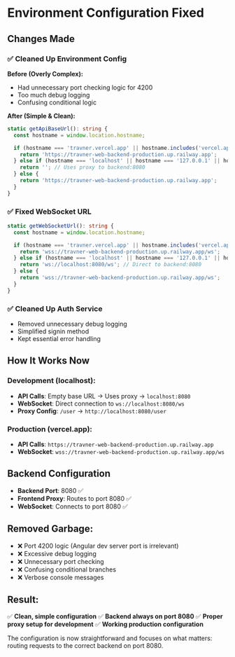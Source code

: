# Environment Configuration Fixed

## Changes Made

### ✅ Cleaned Up Environment Config

**Before (Overly Complex):**

- Had unnecessary port checking logic for 4200
- Too much debug logging
- Confusing conditional logic

**After (Simple & Clean):**

```typescript
static getApiBaseUrl(): string {
  const hostname = window.location.hostname;

  if (hostname === 'travner.vercel.app' || hostname.includes('vercel.app')) {
    return 'https://travner-web-backend-production.up.railway.app';
  } else if (hostname === 'localhost' || hostname === '127.0.0.1' || hostname.includes('localhost')) {
    return ''; // Uses proxy to backend:8080
  } else {
    return 'https://travner-web-backend-production.up.railway.app';
  }
}
```

### ✅ Fixed WebSocket URL

```typescript
static getWebSocketUrl(): string {
  const hostname = window.location.hostname;

  if (hostname === 'travner.vercel.app' || hostname.includes('vercel.app')) {
    return 'wss://travner-web-backend-production.up.railway.app/ws';
  } else if (hostname === 'localhost' || hostname === '127.0.0.1' || hostname.includes('localhost')) {
    return 'ws://localhost:8080/ws'; // Direct to backend:8080
  } else {
    return 'wss://travner-web-backend-production.up.railway.app/ws';
  }
}
```

### ✅ Cleaned Up Auth Service

- Removed unnecessary debug logging
- Simplified signin method
- Kept essential error handling

## How It Works Now

### Development (localhost):

- **API Calls**: Empty base URL → Uses proxy → `localhost:8080`
- **WebSocket**: Direct connection to `ws://localhost:8080/ws`
- **Proxy Config**: `/user` → `http://localhost:8080/user`

### Production (vercel.app):

- **API Calls**: `https://travner-web-backend-production.up.railway.app`
- **WebSocket**: `wss://travner-web-backend-production.up.railway.app/ws`

## Backend Configuration

- **Backend Port**: 8080 ✅
- **Frontend Proxy**: Routes to port 8080 ✅
- **WebSocket**: Connects to port 8080 ✅

## Removed Garbage:

- ❌ Port 4200 logic (Angular dev server port is irrelevant)
- ❌ Excessive debug logging
- ❌ Unnecessary port checking
- ❌ Confusing conditional branches
- ❌ Verbose console messages

## Result:

✅ **Clean, simple configuration**
✅ **Backend always on port 8080**
✅ **Proper proxy setup for development**
✅ **Working production configuration**

The configuration is now straightforward and focuses on what matters: routing requests to the correct backend on port 8080.
